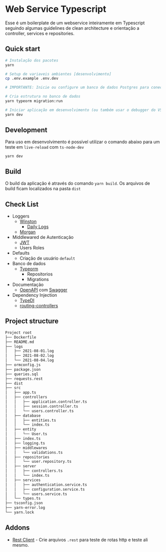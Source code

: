 # Web Service Typescript

Esse é um boilerplate de um webservice inteiramente em Typescript seguindo algumas guidelines de clean architecture e orientação a controller, services e repositories.

## Quick start

```sh
# Instalação dos pacotes
yarn 

# Setup de variaveis ambientes [desenvolvimento]
cp .env.example .env.dev 

# IMPORTANTE: Inicie ou configure um banco de dados Postgres para conectar-se a aplicação

# Cria estrutura no banco de dados
yarn typeorm migration:run

# Iniciar aplicação em desenvolvimento (ou também usar o debugger do VSCode [f5])
yarn dev 
```

## Development

Para uso em desenvolvimento é possível utilizar o comando abaixo para um teste em `live-reload` com `ts-node-dev`

```shell
yarn dev
```

## Build

O build da aplicação é através do comando `yarn build`. Os arquivos de build ficam localizados na pasta `dist`

## Check List

- Loggers
  - [Winston](https://www.npmjs.com/package/winston)
    - [Daily Logs](winston-daily-rotate-file)
  - [Morgan](https://www.npmjs.com/package/morgan)
- Middlewared de Autenticação
  - [JWT](https://www.npmjs.com/package/jsonwebtoken)
  - Users Roles
- Defaults
  - Criação de usuário `default`
- Banco de dados
  - [Typeorm](https://www.npmjs.com/package/typeorm)
    - Repositorios
    - Migrations
- Documentação
  - [OpenAPI](https://www.npmjs.com/package/routing-controllers-openapi) com [Swagger](https://www.npmjs.com/package/swagger-ui-express)
- Dependency Injection
  - [TypeDI](https://www.npmjs.com/package/typedi)
  - [routing-controllers](https://www.npmjs.com/package/routing-controllers)

## Project structure

```sh
Project root
├── Dockerfile
├── README.md
├── logs
│   ├── 2021-08-01.log
│   ├── 2021-08-02.log
│   └── 2021-08-04.log
├── ormconfig.js
├── package.json
├── queries.sql
├── requests.rest
├── dist
├── src
│   ├── app.ts
│   ├── controllers
│   │   ├── application.controller.ts
│   │   ├── session.controller.ts
│   │   └── users.controller.ts
│   ├── database
│   │   ├── entities.ts
│   │   └── index.ts
│   ├── entity
│   │   └── User.ts
│   ├── index.ts
│   ├── logging.ts
│   ├── middlewares
│   │   └── validations.ts
│   ├── repositories
│   │   └── user.repository.ts
│   ├── server
│   │   ├── controllers.ts
│   │   └── index.ts
│   ├── services
│   │   ├── authentication.service.ts
│   │   ├── configuration.service.ts
│   │   └── users.service.ts
│   └── types.ts
├── tsconfig.json
├── yarn-error.log
└── yarn.lock
```

## Addons

- [Rest Client](https://marketplace.visualstudio.com/items?itemName=humao.rest-client) - Crie arquivos `.rest` para teste de rotas http e teste ali mesmo.
